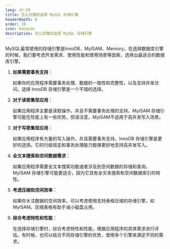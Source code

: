 ```yaml
---
lang: zh-CN
title: 怎么优雅的选择 MySQL 存储引擎
headerDepth: 0
order: 10
icon: banquan
description: 怎么优雅的选择 MySQL 存储引擎
---
```




MySQL最常使用的存储引擎是InnoDB、MyISAM、Memory，在选择数据库引擎的时候，我们要考虑开发需求、使用性能和使用场景等因素，选择出最适合的数据库引擎。

1. **如果需要事务支持**：
   
   如果你的应用程序需要事务处理、数据的一致性和完整性，以及支持并发访问，选择 InnoDB 存储引擎是一个不错的选择。
   
2. **对于读密集型应用**：
   
   如果应用程序主要是读取操作，并且不需要事务处理的支持，MyISAM 存储引擎可能在性能上有一些优势。但请注意，MyISAM不适用于高并发写入场景。
   
3. **对于写密集型应用**：
   
   如果应用程序有大量的写入操作，并且需要事务支持，InnoDB 存储引擎是更好的选择。它的行级锁定和事务处理能力能够更好地支持高并发写入。
   
4. **全文本搜索和空间数据需求**：
   
   如果应用程序需要全文本搜索功能或者涉及到空间数据的存储和查询，MyISAM 存储引擎可能更适合，因为它具有全文本搜索和空间数据索引的特性。
   
6. **考虑压缩和空间效率**：
   
   如果你关注数据的空间效率，可以考虑使用支持表格压缩的存储引擎，如 MyISAM。压缩表格有助于减小磁盘占用。
   
7. **综合考虑特性和性能**：
   
   在选择存储引擎时，综合考虑特性和性能，根据应用程序的具体需求进行评估。有时候，也可以结合不同存储引擎的优势，使用多个引擎来满足不同的需求。

